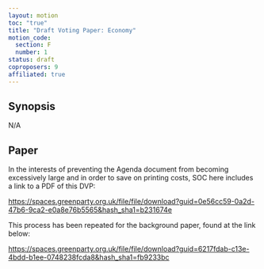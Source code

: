 ```yaml
---
layout: motion
toc: "true"
title: "Draft Voting Paper: Economy"
motion_code:
  section: F
  number: 1
status: draft
coproposers: 9
affiliated: true
---
```

## Synopsis

N/A

## Paper

In the interests of preventing the Agenda document from becoming excessively large and in order to save on printing costs, SOC here includes a link to a PDF of this DVP:

<https://spaces.greenparty.org.uk/file/file/download?guid=0e56cc59-0a2d-47b6-9ca2-e0a8e76b5565&hash_sha1=b231674e>

This process has been repeated for the background paper, found at the link below:

<https://spaces.greenparty.org.uk/file/file/download?guid=6217fdab-c13e-4bdd-b1ee-0748238fcda8&hash_sha1=fb9233bc>
